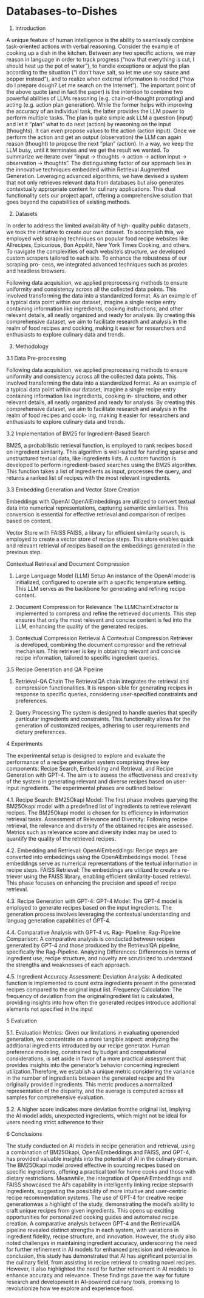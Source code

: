 # Databases-to-Dishes

1. Introduction

A unique feature of human intelligence is the ability to seamlessly combine task-oriented actions with verbal reasoning. Consider the example of cooking up a dish in the kitchen. Between any two specific actions, we may reason in language in order to track progress (“now that everything is cut, I should heat up the pot of water”), to handle exceptions or adjust the plan according to the situation (“I don’t have salt, so let me use soy sauce and pepper instead”), and to realize when external information is needed (“how do I prepare dough? Let me search on the Internet”). The important point of the above quote (and in fact the paper) is the intention to combine two powerful abilities of LLMs reasoning (e.g. chain-of-thought prompting) and acting (e.g. action plan generation). While the former helps with improving the accuracy of an individual task, the latter provides the LLM power to perform multiple tasks. The plan is quite simple ask LLM a question (input) and let it “plan” what to do next (action) by reasoning on the input (thoughts). It can even propose values to the action (action input). Once we perform the action and get an output (observation) the LLM can again reason (thought) to propose the next “plan” (action). In a way, we keep the LLM busy, until it terminates and we get the result we wanted. To summarize we iterate over “input → thoughts → action → action input → observation → thoughts”.
The distinguishing factor of our approach lies in the innovative techniques embedded within Retrieval Augmented Generation. Leveraging advanced algorithms, we have devised a system that not only retrieves relevant data from databases but also generates contextually appropriate content for culinary applications. This dual functionality sets our project apart, offering a comprehensive solution that goes beyond the capabilities of existing methods.

2. Datasets

In order to address the limited availability of high- quality public datasets, we took the initiative to create our own dataset. To accomplish this, we employed web scraping techniques on popular food recipe websites like Allrecipes, Epicurious, Bon Appétit, New York Times Cooking, and others. To navigate the complexities of each website’s structure, we developed custom scrapers tailored to each site. To enhance the robustness of our scraping pro- cess, we integrated advanced techniques such as proxies and headless browsers.

Following data acquisition, we applied preprocessing methods to ensure uniformity and consistency across all the collected data points. This involved transforming the data into a standardized format. As an example of a typical data point within our dataset, imagine a single recipe entry containing information like ingredients, cooking instructions, and other relevant details, all neatly organized and ready for analysis. By creating this comprehensive dataset, we aim to facilitate research and analysis in the realm of food recipes and cooking, making it easier for researchers and enthusiasts to explore culinary data and trends.


3. Methodology

3.1 Data Pre-processing

Following data acquisition, we applied preprocessing methods to ensure uniformity and consistency across all the collected data points. This involved transforming the data into a standardized format. As an example of a typical data point within our dataset, imagine a single recipe entry containing information like ingredients, cooking in- structions, and other relevant details, all neatly organized and ready for analysis. By creating this comprehensive dataset, we aim to facilitate research and analysis in the realm of food recipes and cook- ing, making it easier for researchers and enthusiasts to explore culinary data and trends.

3.2 Implementation of BM25 for Ingredient-Based Search

BM25, a probabilistic retrieval function, is employed to rank recipes based on ingredient similarity. This algorithm is well-suited for handling sparse and unstructured textual data, like ingredients lists.
A custom function is developed to perform ingredient-based searches using the BM25 algorithm. This function takes a list of ingredients as input, processes the query, and returns a ranked list of recipes with the most relevant ingredients.

3.3 Embedding Generation and Vector Store Creation

Embeddings with OpenAI
OpenAIEmbeddings are utilized to convert textual data into numerical representations, capturing semantic similarities. This conversion is essential for effective retrieval and comparison of recipes based on content.

Vector Store with FAISS
FAISS, a library for efficient similarity search, is employed to create a vector store of recipe steps. This store enables quick and relevant retrieval of recipes based on the embeddings generated in the previous step.


Contextual Retrieval and Document Compression

1. Large Language Model (LLM) Setup
An instance of the OpenAI model is initialized, configured to operate with a specific temperature setting. This LLM serves as the backbone for generating and refining recipe content.

2. Document Compression for Relevance
The LLMChainExtractor is implemented to compress and refine the retrieved documents. This step ensures that only the most relevant and concise content is fed into the LLM, enhancing the quality of the generated recipes.

3. Contextual Compression Retrieval
A Contextual Compression Retriever is developed, combining the document compressor and the retrieval mechanism. This retriever is key in obtaining relevant and concise recipe information, tailored to specific ingredient queries.


3.5 Recipe Generation and QA Pipeline

1. Retrieval-QA Chain
The RetrievalQA chain integrates the retrieval and compression functionalities. It is respon-sible for generating recipes in response to specific queries, considering user-specified constraints and preferences.

3. Query Processing
The system is designed to handle queries that specify particular ingredients and constraints. This functionality allows for the generation of customized recipes, adhering to user requirements and dietary preferences.

4 Experiments

The experimental setup is designed to explore and evaluate the performance of a recipe generation system comprising three key components: Recipe Search, Embedding and Retrieval, and Recipe Generation with GPT-4. The aim is to assess the effectiveness and creativity of the system in generating relevant and diverse recipes based on user-input ingredients. The experimental phases are outlined below:

4.1. Recipe Search:
BM25Okapi Model: The first phase involves querying the BM25Okapi model with a predefined list of ingredients to retrieve relevant
recipes. The BM25Okapi model is chosen for its efficiency in information retrieval tasks. Assessment of Relevance and Diversity: Following recipe retrieval, the relevance and diversity of the obtained recipes are assessed. Metrics such as relevance score and diversity index may be used to quantify the quality of the retrieved recipes.

4.2. Embedding and Retrieval:
OpenAIEmbeddings: Recipe steps are converted into embeddings using the OpenAIEmbeddings model. These embeddings serve as
numerical representations of the textual information in recipe steps. FAISS Retrieval: The embeddings are utilized to create a re-
triever using the FAISS library, enabling efficient similarity-based retrieval. This phase focuses on enhancing the precision and speed of recipe retrieval.

4.3. Recipe Generation with GPT-4:
GPT-4 Model: The GPT-4 model is employed to generate recipes based on the input ingredients. The generation process involves leveraging the contextual understanding and languag generation capabilities of GPT-4.

4.4. Comparative Analysis with GPT-4 vs. Rag-
Pipeline:
Rag-Pipeline Comparison: A comparative analysis is conducted between recipes generated by GPT-4 and those produced by the
RetrievalQA pipeline, specifically the Rag-Pipeline. Analyzing Differences: Differences in terms of ingredient use, recipe structure, and novelty are scrutinized to understand the strengths and weaknesses of each approach.

4.5. Ingredient Accuracy Assessment:
Deviation Analysis: A dedicated function is implemented to count extra ingredients present in the generated recipes compared to
the original input list. Frequency Calculation: The frequency of deviation from the originalingredient list is calculated, providing insights into how often the generated recipes introduce additional elements not specified in the input

5 Evaluation

5.1. Evaluation Metrics:
Given our limitations in evaluating openended generation, we concentrate on a more tangible aspect: analyzing the additional ingredients introduced by our recipe generator. Human preference modeling, constrained by budget and computational considerations, is set aside in favor of a more practical assessment that provides insights into the generator’s behavior concerning ingredient utilization.Therefore, we establish a unique metric considering the variance in the number of ingredients between the generated recipe and the originally provided ingredients. This metric produces a normalized representation of the disparity, and the average is computed across all samples for comprehensive evaluation.


5.2. A higher score indicates more deviation fromthe original list, implying the AI model adds, unexpected ingredients, which might not be ideal for users needing strict adherence to their

6 Conclusions

The study conducted on AI models in recipe generation and retrieval, using a combination of BM25Okapi, OpenAIEmbeddings and FAISS, and GPT-4, has provided valuable insights into the potential of AI in the culinary domain. The BM25Okapi model proved effective in sourcing recipes based on specific ingredients, offering a practical tool for home cooks and those with dietary restrictions. Meanwhile, the integration of OpenAIEmbeddings and FAISS showcased the AI’s capability in intelligently linking recipe stepswith ingredients, suggesting the possibility of more intuitive and user-centric recipe recommendation systems.
The use of GPT-4 for creative recipe generationwas a highlight of the study, demonstrating the model’s ability to craft unique recipes from given ingredients. This opens up exciting opportunities for personalized cooking guides and automated recipe creation. A comparative analysis between GPT-4 and the RetrievalQA pipeline revealed distinct strengths in each system, with variations in
ingredient fidelity, recipe structure, and innovation.
However, the study also noted challenges in maintaining ingredient accuracy, underscoring the need for further refinement in AI models for enhanced precision and relevance. In conclusion, this study has demonstrated that AI has significant potential in the culinary field, from assisting in recipe retrieval to creating novel recipes.
However, it also highlighted the need for further refinement in AI models to enhance accuracy and relevance. These findings pave the way for future research and development in AI-powered culinary tools, promising to revolutionize how we explore and experience food.

